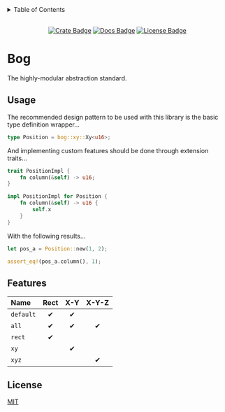 <details>
<summary>Table of Contents</summary>

- [Bog](#bog)
  - [Usage](#usage)
  - [Features](#features)
  - [License](#license)

</details>

<!-- cargo-rdme start -->

<div align="center">

<br>[![Crate Badge]][Crate] [![Docs Badge]][Docs] [![License Badge]](./LICENSE)

</div>

# Bog

The highly-modular abstraction standard.

## Usage

The recommended design pattern to be used with this library is the basic type definition wrapper...

```rust
type Position = bog::xy::Xy<u16>;
```

And implementing custom features should be done through extension traits...

```rust
trait PositionImpl {
    fn column(&self) -> u16;
}

impl PositionImpl for Position {
    fn column(&self) -> u16 {
        self.x
    }
}
```

With the following results...

```rust
let pos_a = Position::new(1, 2);

assert_eq!(pos_a.column(), 1);
```

## Features

| Name      | Rect | X-Y | X-Y-Z |
| :--       | :-:  | :-: | :-:   |
| `default` |✔|✔| |
| `all`     |✔|✔|✔|
| `rect`    |✔| | |
| `xy`      | |✔| |
| `xyz`     | | |✔|

## License

[MIT](./LICENSE)

[Crate]: https://crates.io/crates/bog
[Crate Badge]: https://img.shields.io/crates/v/bog?logo=rust&style=flat-square&logoColor=E05D44&color=E05D44
[Docs Badge]: https://img.shields.io/docsrs/bog?logo=rust&style=flat-square&logoColor=E05D44
[Docs]: https://docs.rs/bog
[License Badge]: https://img.shields.io/crates/l/bog?style=flat-square&color=1370D3
